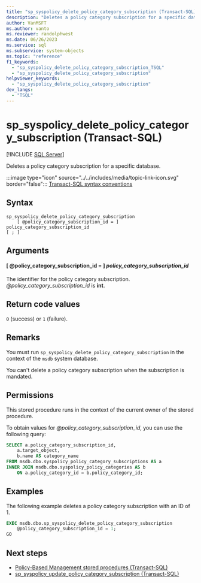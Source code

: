 ```yaml
---
title: "sp_syspolicy_delete_policy_category_subscription (Transact-SQL)"
description: "Deletes a policy category subscription for a specific database."
author: VanMSFT
ms.author: vanto
ms.reviewer: randolphwest
ms.date: 06/26/2023
ms.service: sql
ms.subservice: system-objects
ms.topic: "reference"
f1_keywords:
  - "sp_syspolicy_delete_policy_category_subscription_TSQL"
  - "sp_syspolicy_delete_policy_category_subscription"
helpviewer_keywords:
  - "sp_syspolicy_delete_policy_category_subscription"
dev_langs:
  - "TSQL"
---
```

# sp_syspolicy_delete_policy_category_subscription (Transact-SQL)

[!INCLUDE [SQL Server](../../includes/applies-to-version/sqlserver.md)]

Deletes a policy category subscription for a specific database.

:::image type="icon" source="../../includes/media/topic-link-icon.svg" border="false"::: [Transact-SQL syntax conventions](../../t-sql/language-elements/transact-sql-syntax-conventions-transact-sql.md)

## Syntax

```syntaxsql
sp_syspolicy_delete_policy_category_subscription
    [ @policy_category_subscription_id = ] policy_category_subscription_id
[ ; ]
```

## Arguments

#### [ @policy_category_subscription_id = ] *policy_category_subscription_id*

The identifier for the policy category subscription. *@policy_category_subscription_id* is **int**.

## Return code values

`0` (success) or `1` (failure).

## Remarks

You must run `sp_syspolicy_delete_policy_category_subscription` in the context of the `msdb` system database.

You can't delete a policy category subscription when the subscription is mandated.

## Permissions

This stored procedure runs in the context of the current owner of the stored procedure.

To obtain values for *@policy_category_subscription_id*, you can use the following query:

```sql
SELECT a.policy_category_subscription_id,
    a.target_object,
    b.name AS category_name
FROM msdb.dbo.syspolicy_policy_category_subscriptions AS a
INNER JOIN msdb.dbo.syspolicy_policy_categories AS b
    ON a.policy_category_id = b.policy_category_id;
```

## Examples

The following example deletes a policy category subscription with an ID of 1.

```sql
EXEC msdb.dbo.sp_syspolicy_delete_policy_category_subscription
    @policy_category_subscription_id = 1;
GO
```

## Next steps

- [Policy-Based Management stored procedures (Transact-SQL)](policy-based-management-stored-procedures-transact-sql.md)
- [sp_syspolicy_update_policy_category_subscription (Transact-SQL)](sp-syspolicy-update-policy-category-subscription-transact-sql.md)
